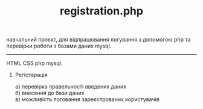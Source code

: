 <h1 style="text-align: center;">registration.php</h1><br />
 <p>навчальний проєкт, для відпрацювання логування з допомогою php
та перевірки роботи з базами даних mysql.</p><hr /> 

<p>HTML CSS php mysql.</p>


1. Регістарація

    а) перевірка правельності введених даних<br />
    б) внесення до бази даних<br />
    в) можливість логовання зареєстрованих користувачів<br />
